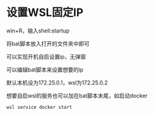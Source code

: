 # 设置WSL固定IP

win+R，输入shell:startup

将bat脚本放入打开的文件夹中即可

可以实现开机自启设置ip，无弹窗

可以编辑bat脚本来设置想要的ip

默认本机设为172.25.0.1，wsl为172.25.0.2



想要自启wsl的服务也可以加在bat脚本末尾，如启动docker

```
wsl service docker start
```

